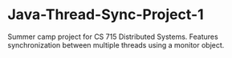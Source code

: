 # Java-Thread-Sync-Project-1
Summer camp project for CS 715 Distributed Systems. Features synchronization between multiple threads using a monitor object.
